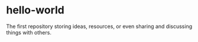 # hello-world
The first repository storing ideas, resources, or even sharing and discussing things with others.
